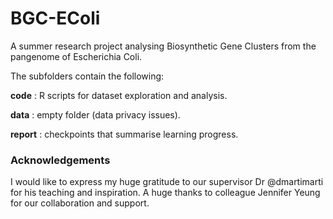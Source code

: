 # BGC-EColi
A summer research project analysing Biosynthetic Gene Clusters from the pangenome of Escherichia Coli.

The subfolders contain the following: 

**code** : R scripts for dataset exploration and analysis.

**data** : empty folder (data privacy issues).

**report** : checkpoints that summarise learning progress.

### Acknowledgements
I would like to express my huge gratitude to our supervisor Dr @dmartimarti for his teaching and inspiration. 
A huge thanks to colleague Jennifer Yeung for our collaboration and support.
